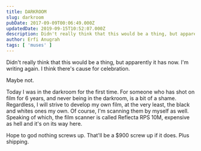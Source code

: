 ```yaml
---
title: DARKROOM
slug: darkroom
pubDate: 2017-09-09T00:06:49.000Z
updatedDate: 2019-09-15T10:52:07.000Z
description: Didn't really think that this would be a thing, but apparently it has now. I'm writing again. I think there's cause for celebration.
author: Erfi Anugrah
tags: [ 'muses' ]
---
```


Didn't really think that this would be a thing, but apparently it has now. I'm writing again. I think there's cause for celebration.

Maybe not.

Today I was in the darkroom for the first time. For someone who has shot on film for 6 years, and never being in the darkroom, is a bit of a shame. Regardless, I will strive to develop my own film, at the very least, the black and whites ones my own. Of course, I'm scanning them by myself as well. Speaking of which, the film scanner is called Reflecta RPS 10M, expensive as hell and it's on its way here.

Hope to god nothing screws up. That'll be a $900 screw up if it does. Plus shipping.

